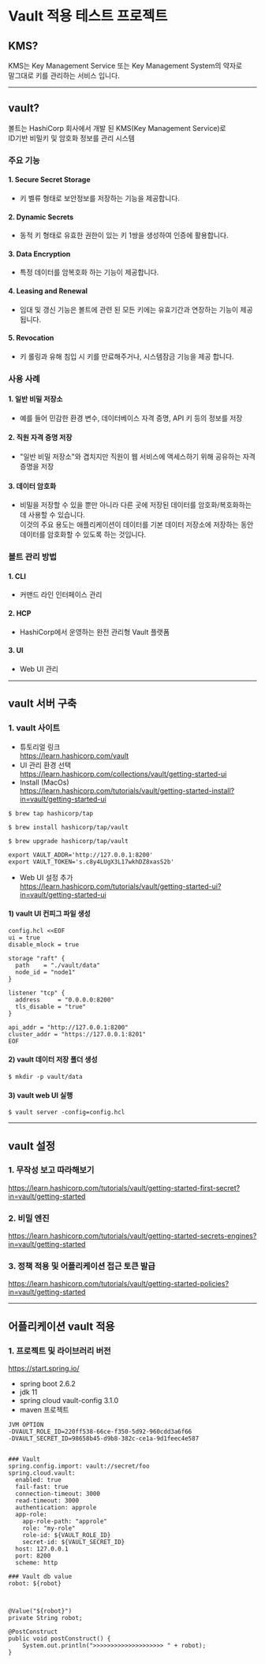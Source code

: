 # Vault 적용 테스트 프로젝트

## KMS?
KMS는 Key Management Service 또는 Key Management System의 약자로  
말그대로 키를 관리하는 서비스 입니다.



---
## vault?
볼트는 HashiCorp 회사에서 개발 된 KMS(Key Management Service)로  
ID기반 비밀키 및 암호화 정보를 관리 시스템

### 주요 기능
#### 1. Secure Secret Storage  
- 키 벨류 형태로 보안정보를 저장하는 기능을 제공합니다.
#### 2. Dynamic Secrets
 - 동적 키 형태로 유효한 권한이 있는 키 1쌍을 생성하여 인증에 활용합니다.
#### 3. Data Encryption
 - 특정 데이터를 암복호화 하는 기능이 제공합니다.
#### 4. Leasing and Renewal
 - 임대 및 갱신 기능은 볼트에 관련 된 모든 키에는 유효기간과 연장하는 기능이 제공 됩니다.
#### 5. Revocation
 - 키 롤링과 유해 침입 시 키를 만료해주거나, 시스템잠금 기능을 제공 합니다.

### 사용 사례
#### 1. 일반 비밀 저장소
- 예를 들어 민감한 환경 변수, 데이터베이스 자격 증명, API 키 등의 정보를 저장
#### 2. 직원 자격 증명 저장
- "일반 비밀 저장소"와 겹치지만 직원이 웹 서비스에 액세스하기 위해 공유하는 자격 증명을 저장
#### 3. 데이터 암호화
- 비밀을 저장할 수 있을 뿐만 아니라 다른 곳에 저장된 데이터를 암호화/복호화하는 데 사용할 수 있습니다.  
이것의 주요 용도는 애플리케이션이 데이터를 기본 데이터 저장소에 저장하는 동안 데이터를 암호화할 수 있도록 하는 것입니다.

### 볼트 관리 방법
#### 1. CLI
- 커맨드 라인 인터페이스 관리
#### 2. HCP
- HashiCorp에서 운영하는 완전 관리형 Vault 플랫폼
#### 3. UI
- Web UI 관리

---
## vault 서버 구축

### 1. vault 사이트
- 튜토리얼 링크  
https://learn.hashicorp.com/vault
- UI 관리 환경 선택   
  https://learn.hashicorp.com/collections/vault/getting-started-ui
- Install (MacOs)  
  https://learn.hashicorp.com/tutorials/vault/getting-started-install?in=vault/getting-started-ui
```
$ brew tap hashicorp/tap

$ brew install hashicorp/tap/vault

$ brew upgrade hashicorp/tap/vault

export VAULT_ADDR='http://127.0.0.1:8200'
export VAULT_TOKEN='s.c8y4LUgX3L17wkhDZ8xasS2b'
```
- Web UI 설정 추가  
https://learn.hashicorp.com/tutorials/vault/getting-started-ui?in=vault/getting-started-ui
#### 1) vault UI 컨피그 파일 생성
```
config.hcl <<EOF
ui = true
disable_mlock = true

storage "raft" {
  path    = "./vault/data"
  node_id = "node1"
}

listener "tcp" {
  address     = "0.0.0.0:8200"
  tls_disable = "true"
}

api_addr = "http://127.0.0.1:8200"
cluster_addr = "https://127.0.0.1:8201"
EOF
```
#### 2) vault 데이터 저장 폴더 생성
```
$ mkdir -p vault/data
```
#### 3) vault web UI 실행
```
$ vault server -config=config.hcl
```

---
## vault 설정

### 1. 무작성 보고 따라해보기
https://learn.hashicorp.com/tutorials/vault/getting-started-first-secret?in=vault/getting-started

### 2. 비밀 엔진
https://learn.hashicorp.com/tutorials/vault/getting-started-secrets-engines?in=vault/getting-started

### 3. 정책 적용 및 어플리케이션 접근 토큰 발급
https://learn.hashicorp.com/tutorials/vault/getting-started-policies?in=vault/getting-started



---
## 어플리케이션 vault 적용
### 1. 프로젝트 및 라이브러리 버전  
https://start.spring.io/
- spring boot 2.6.2
- jdk 11
- spring cloud vault-config 3.1.0
- maven 프로젝트

```
JVM OPTION
-DVAULT_ROLE_ID=220ff538-66ce-f350-5d92-960cdd3a6f66
-DVAULT_SECRET_ID=98658b45-d9b8-382c-ce1a-9d1feec4e587


### Vault
spring.config.import: vault://secret/foo
spring.cloud.vault:
  enabled: true
  fail-fast: true
  connection-timeout: 3000
  read-timeout: 3000
  authentication: approle
  app-role:
    app-role-path: "approle"
    role: "my-role"
    role-id: ${VAULT_ROLE_ID}
    secret-id: ${VAULT_SECRET_ID}
  host: 127.0.0.1
  port: 8200
  scheme: http

### Vault db value
robot: ${robot}



@Value("${robot}")
private String robot;

@PostConstruct
public void postConstruct() {
	System.out.println(">>>>>>>>>>>>>>>>>>>> " + robot);
}
```